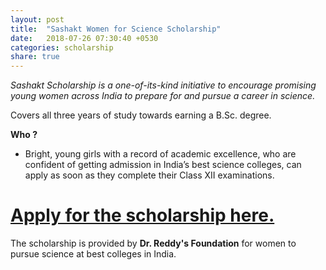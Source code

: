 ```yaml
---
layout: post
title:  "Sashakt Women for Science Scholarship"
date:   2018-07-26 07:30:40 +0530
categories: scholarship
share: true
---
```


*Sashakt Scholarship is a one-of-its-kind initiative to encourage promising young women across India to prepare for and pursue a career in science.*


Covers all three years of study towards earning a B.Sc. degree.

__Who ?__
- Bright, young girls with a record of academic excellence, who are confident of getting admission in India’s best science colleges, can apply as soon as they complete their Class XII examinations.

# [Apply for the scholarship here.](http://www.sashaktscholarship.org/drfapp/)

The scholarship is provided by __Dr. Reddy's Foundation__ for women to pursue science at best colleges in India.
